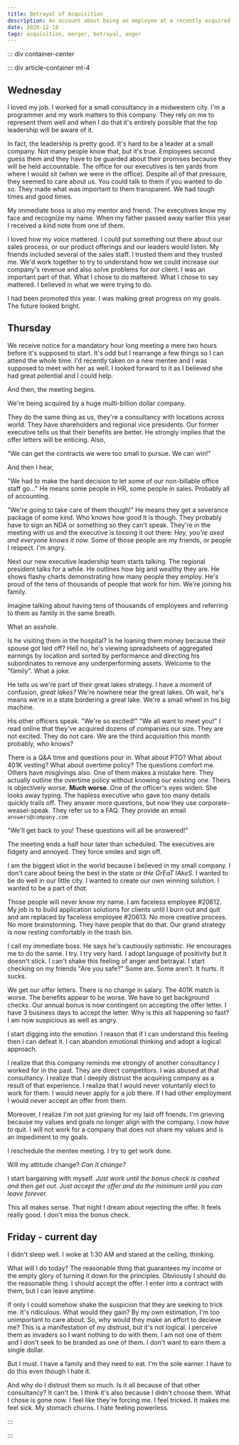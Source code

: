 ```yaml
---
title: Betrayal of Acquisition
description: An account about being an employee at a recently acquired company
date: 2020-12-18
tags: acquisition, merger, betrayal, anger
---
```


<page-header title="Betrayal of Acquisition"></page-header>

::: div container-center

::: div article-container mt-4

## Wednesday

I loved my job. I worked for a small consultancy in a midwestern city. I'm a programmer and my work matters to this company. They rely on me to represent them well and when I do that it's entirely possible that the top leadership will be aware of it.

In fact, the leadership is pretty good. It's hard to be a leader at a small company. Not many people know that, but it's true. Employees second guess them and they have to be guarded about their promises because they will be held accountable. The office for our executives is ten yards from where I would sit (when we were in the office). Despite all of that pressure, they seemed to care about us. You could talk to them if you wanted to do so. They made what was important to them transparent. We had tough times and good times.

My immediate boss is also my mentor and friend. The executives know my face and recognize my name. When my father passed away earlier this year I received a kind note from one of them. 

I loved how my voice mattered. I could put something out there about our sales process, or our product offerings and our leaders would listen. My friends included several of the sales staff. I trusted them and they trusted me. We'd work together to try to understand how we could increase our company's revenue and also solve problems for our client. I was an important part of that. What I chose to do mattered. What I chose to say mattered. I believed in what we were trying to do.

I had been promoted this year. I was making great progress on my goals. The future looked bright. 

## Thursday

We receive notice for a mandatory hour long meeting a mere two hours before it's supposed to start. It's odd but I rearrange a few things so I can attend the whole time. I'd recently taken on a new mentee and I was supposed to meet with her as well. I looked forward to it as I believed she had great potential and I could help.

And then, the meeting begins.

We're being acquired by a huge multi-billion dollar company. 

They do the same thing as us, they're a consultancy with locations across world. They have shareholders and regional vice presidents. Our former executive tells us that their benefits are better. He strongly implies that the offer letters will be enticing. Also,

"We can get the contracts we were too small to pursue. We can win!"

And then I hear,

"We had to make the hard decision to let some of our non-billable office staff go..." He means some people in HR, some people in sales. Probably all of accounting. 

"We're going to take care of them though!" He means they get a severance package of some kind. Who knows how good it is though. They probably have to sign an NDA or something so they can't speak. They're in the meeting with us and the executive is tossing it out there: _Hey, you're axed and everyone knows it now._ Some of those people are my friends, or people I respect. I'm angry.

Next our new executive leadership team starts talking. The regional president talks for a while. He outlines how big and wealthy they are.  He shows flashy charts demonstrating how many people they employ. He's proud of the tens of thousands of people that work for him. We're joining his family. 

Imagine talking about having tens of thousands of employees and referring to them as family in the same breath.

What an asshole. 

Is he visiting them in the hospital? Is he loaning them money because their spouse got laid off? Hell no, he's viewing spreadsheets of aggregated earnings by location and sorted by performance and directing his subordinates to remove any underperforming assets.
Welcome to the "family". What a joke.

He tells us we're part of their great lakes strategy. I have a moment of confusion, _great lakes?_ We're nowhere near the great lakes. Oh wait, he's means we're in a state bordering a great lake. We're a small wheel in his big machine.

His other officers speak. "We're so excited!" "We all want to meet you!" I read online that they've acquired dozens of companies our size. They are not excited. They do not care. We are the third acquisition this month probably, who knows?

There is a Q&A time and questions pour in. What about PTO? What about 401K vesting? What about overtime policy?  The questions comfort me. Others have misgivings also. One of them makes a mistake here. They actually outline the overtime policy without knowing our existing one. Theirs is objectively worse. **Much worse**. One of the officer's eyes widen. She looks away typing. The hapless executive who gave too many details quickly trails off. They answer more questions, but now they use corporate-weasel-speak. They refer us to a FAQ. They provide an email `answers@company.com`

"We'll get back to you! These questions will all be answered!"

The meeting ends a half hour later than scheduled. The executives are fidgety and annoyed. They force smiles and sign off.

I am the biggest idiot in the world because I believed in my small company. I don't care about being the best in the state or _tHe GrEaT lAkeS._ I wanted to be do well in our little city. I wanted to create our own winning solution. I wanted to be a part of _that._

Those people will never know my name. I am faceless employee #20612. My job is to build application solutions for clients until I burn out and quit and am replaced by faceless employee #20613. No more creative process. No more brainstorming. They have people that do that. Our grand strategy is now resting comfortably in the trash bin. 

I call my immediate boss. He says he's cautiously optimistic. He encourages me to do the same. I try. I try very hard. I adopt language of positivity but it doesn't stick. I can't shake this feeling of anger and betrayal. I start checking on my friends "Are you safe?" Some are. Some aren't. It hurts. It sucks.

We get our offer letters. There is no change in salary. The 401K match is worse. The benefits appear to be worse. We have to get background checks. Our annual bonus is now contingent on accepting the offer letter. I have 3 business days to accept the letter. Why is this all happening so fast? I am now suspicious as well as angry.

I start digging into the emotion. I reason that if I can understand this feeling then I can defeat it. I can abandon emotional thinking and adopt a logical approach.

I realize that this company reminds me strongly of another consultancy I worked for in the past. They are direct competitors. I was abused at that consultancy. I realize that I deeply distrust the acquiring company as a result of that experience. I realize that I would never voluntarily elect to work for them. I would never apply for a job there. If I had other employment I would never accept an offer from them. 

Moreover, I realize I'm not just grieving for my laid off friends. I'm grieving because my values and goals no longer align with the company. I now _have to_ quit. I will not work for a company that does not share my values and is an impediment to my goals. 

I reschedule the mentee meeting. I try to get work done. 

Will my attitude change? _Can it change?_

I start bargaining with myself. _Just work until the bonus check is cashed and then get out._ _Just accept the offer and do the minimum until you can leave forever._ 

This all makes sense. 
That night I dream about rejecting the offer. It feels really good. I don't miss the bonus check.

## Friday - current day

I didn't sleep well. I woke at 1:30 AM and stared at the ceiling, thinking. 

What will I do today? The reasonable thing that guarantees my income or the empty glory of turning it down for the principles. Obviously I should do the reasonable thing. I should accept the offer. I enter into a contract with them, but I can leave anytime. 

If only I could somehow shake the suspicion that they are seeking to trick me. It's ridiculous. What would they gain? By my own estimation, I'm too unimportant to care about. So, why would they make an effort to decieve me? This is a manifestation of my distrust, but it's not logical. I perceive them as invaders so I want nothing to do with them. I am not one of them and I don't seek to be branded as one of them. I don't want to earn them a single dollar. 

But I must. I have a family and they need to eat. I'm the sole earner. I have to do this even though I hate it. 

And why do I distrust them so much. Is it all because of that other consultancy? It can't be. I think it's also because I didn't choose them. What I chose is gone now. I feel like they're forcing me. I feel tricked. It makes me feel sick. My stomach churns. I hate feeling powerless.

:::

:::
